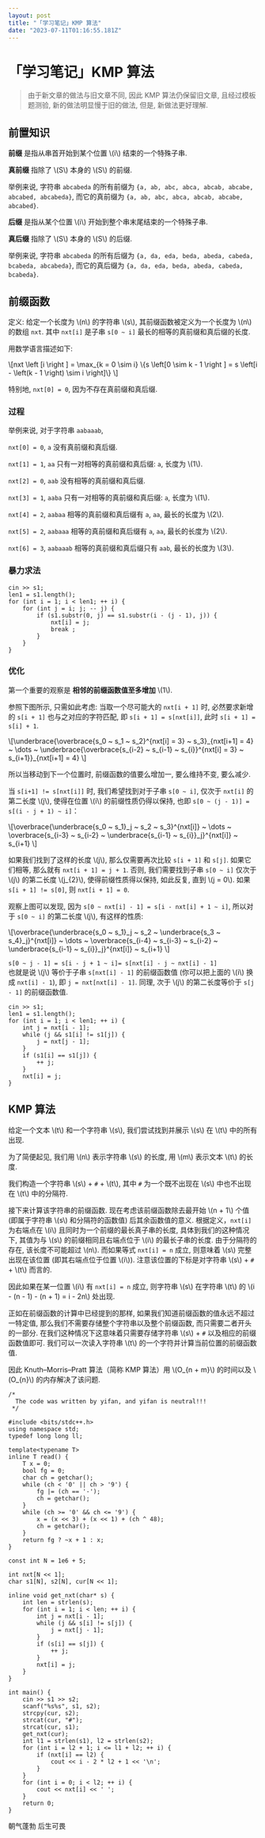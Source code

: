 ```yaml
---
layout: post
title: "「学习笔记」KMP 算法"
date: "2023-07-11T01:16:55.181Z"
---
```

「学习笔记」KMP 算法
============

> 由于新文章的做法与旧文章不同, 因此 KMP 算法仍保留旧文章, 且经过模板题测验, 新的做法明显慢于旧的做法, 但是, 新做法更好理解.

前置知识
----

**前缀** 是指从串首开始到某个位置 \\(i\\) 结束的一个特殊子串.

**真前缀** 指除了 \\(S\\) 本身的 \\(S\\) 的前缀.

举例来说, 字符串 `abcabeda` 的所有前缀为 `{a, ab, abc, abca, abcab, abcabe, abcabed, abcabeda}`, 而它的真前缀为 `{a, ab, abc, abca, abcab, abcabe, abcabed}`.

**后缀** 是指从某个位置 \\(i\\) 开始到整个串末尾结束的一个特殊子串.

**真后缀** 指除了 \\(S\\) 本身的 \\(S\\) 的后缀.

举例来说, 字符串 `abcabeda` 的所有后缀为 `{a, da, eda, beda, abeda, cabeda, bcabeda, abcabeda}`, 而它的真后缀为 `{a, da, eda, beda, abeda, cabeda, bcabeda}`.

前缀函数
----

定义: 给定一个长度为 \\(n\\) 的字符串 \\(s\\), 其前缀函数被定义为一个长度为 \\(n\\) 的数组 `nxt`. 其中 `nxt[i]` 是子串 `s[0 ~ i]` 最长的相等的真前缀和真后缀的长度.

用数学语言描述如下:

\\\[nxt \\left \[i \\right \] = \\max\_{k = 0 \\sim i} \\{s \\left\[0 \\sim k - 1 \\right \] = s \\left\[i - \\left(k - 1 \\right) \\sim i \\right\]\\} \\\]

特别地, `nxt[0] = 0`, 因为不存在真前缀和真后缀.

### 过程

举例来说, 对于字符串 `aabaaab`,

`nxt[0] = 0`, `a` 没有真前缀和真后缀.

`nxt[1] = 1`, `aa` 只有一对相等的真前缀和真后缀: `a`, 长度为 \\(1\\).

`nxt[2] = 0`, `aab` 没有相等的真前缀和真后缀.

`nxt[3] = 1`, `aaba` 只有一对相等的真前缀和真后缀: `a`, 长度为 \\(1\\).

`nxt[4] = 2`, `aabaa` 相等的真前缀和真后缀有 `a`, `aa`, 最长的长度为 \\(2\\).

`nxt[5] = 2`, `aabaaa` 相等的真前缀和真后缀有 `a`, `aa`, 最长的长度为 \\(2\\).

`nxt[6] = 3`, `aabaaab` 相等的真前缀和真后缀只有 `aab`, 最长的长度为 \\(3\\).

### 暴力求法

    cin >> s1;
    len1 = s1.length();
    for (int i = 1; i < len1; ++ i) {
    	for (int j = i; j; -- j) {
        	if (s1.substr(0, j) == s1.substr(i - (j - 1), j)) {
    			nxt[i] = j;
    			break ;
    		}
    	}
    }
    

### 优化

第一个重要的观察是 **相邻的前缀函数值至多增加** \\(1\\).

参照下图所示, 只需如此考虑: 当取一个尽可能大的 `nxt[i + 1]` 时, 必然要求新增的 `s[i + 1]` 也与之对应的字符匹配, 即 `s[i + 1] = s[nxt[i]]`, 此时 `s[i + 1] = s[i] + 1`.

\\\[\\underbrace{\\overbrace{s\_0 ~ s\_1 ~ s\_2}^{nxt\[i\] = 3} ~ s\_3}\_{nxt\[i+1\] = 4} ~ \\dots ~ \\underbrace{\\overbrace{s\_{i-2} ~ s\_{i-1} ~ s\_{i}}^{nxt\[i\] = 3} ~ s\_{i+1}}\_{nxt\[i+1\] = 4} \\\]

所以当移动到下一个位置时, 前缀函数的值要么增加一, 要么维持不变, 要么减少.

当 `s[i+1] != s[nxt[i]]` 时, 我们希望找到对于子串 `s[0 ~ i]`, 仅次于 `nxt[i]` 的第二长度 \\(j\\), 使得在位置 \\(i\\) 的前缀性质仍得以保持, 也即 `s[0 ~ (j - 1)] = s[(i - j + 1) ~ i]`：

\\\[\\overbrace{\\underbrace{s\_0 ~ s\_1}\_j ~ s\_2 ~ s\_3}^{nxt\[i\]} ~ \\dots ~ \\overbrace{s\_{i-3} ~ s\_{i-2} ~ \\underbrace{s\_{i-1} ~ s\_{i}}\_j}^{nxt\[i\]} ~ s\_{i+1} \\\]

如果我们找到了这样的长度 \\(j\\), 那么仅需要再次比较 `s[i + 1]` 和 `s[j]`. 如果它们相等, 那么就有 `nxt[i + 1] = j + 1`. 否则, 我们需要找到子串 `s[0 ~ i]` 仅次于 \\(j\\) 的第二长度 \\(j\_{2}\\), 使得前缀性质得以保持, 如此反复, 直到 \\(j = 0\\). 如果 `s[i + 1] != s[0]`, 则 `nxt[i + 1] = 0`.

观察上图可以发现, 因为 `s[0 ~ nxt[i] - 1] = s[i - nxt[i] + 1 ~ i]`, 所以对于 `s[0 ~ i]` 的第二长度 \\(j\\), 有这样的性质:

\\\[\\overbrace{\\underbrace{s\_0 ~ s\_1}\_j ~ s\_2 ~ \\underbrace{s\_3 ~ s\_4}\_j}^{nxt\[i\]} ~ \\dots ~ \\overbrace{s\_{i-4} ~ s\_{i-3} ~ s\_{i-2} ~ \\underbrace{s\_{i-1} ~ s\_{i}}\_j}^{nxt\[i\]} ~ s\_{i+1} \\\]

`s[0 ~ j - 1] = s[i - j + 1 ~ i]= s[nxt[i] - j ~ nxt[i] - 1]`  
也就是说 \\(j\\) 等价于子串 `s[nxt[i] - 1]` 的前缀函数值 (你可以把上面的 \\(i\\) 换成 `nxt[i] - 1`), 即 `j = nxt[nxt[i] - 1]`. 同理, 次于 \\(j\\) 的第二长度等价于 `s[j - 1]` 的前缀函数值.

    cin >> s1;
    len1 = s1.length();
    for (int i = 1; i < len1; ++ i) {
        int j = nxt[i - 1];
    	while (j && s1[i] != s1[j]) {
    		j = nxt[j - 1];
    	}
    	if (s1[i] == s1[j]) {
    		++ j;
    	}
    	nxt[i] = j;
    }
    

KMP 算法
------

给定一个文本 \\(t\\) 和一个字符串 \\(s\\), 我们尝试找到并展示 \\(s\\) 在 \\(t\\) 中的所有出现.

为了简便起见, 我们用 \\(n\\) 表示字符串 \\(s\\) 的长度, 用 \\(m\\) 表示文本 \\(t\\) 的长度.

我们构造一个字符串 \\(s\\) + `#` + \\(t\\), 其中 `#` 为一个既不出现在 \\(s\\) 中也不出现在 \\(t\\) 中的分隔符.

接下来计算该字符串的前缀函数. 现在考虑该前缀函数除去最开始 \\(n + 1\\) 个值 (即属于字符串 \\(s\\) 和分隔符的函数值) 后其余函数值的意义. 根据定义，`nxt[i]` 为右端点在 \\(i\\) 且同时为一个前缀的最长真子串的长度, 具体到我们的这种情况下, 其值为与 \\(s\\) 的前缀相同且右端点位于 \\(i\\) 的最长子串的长度. 由于分隔符的存在, 该长度不可能超过 \\(n\\). 而如果等式 `nxt[i] = n` 成立, 则意味着 \\(s\\) 完整出现在该位置 (即其右端点位于位置 \\(i\\)). 注意该位置的下标是对字符串 \\(s\\) + `#` + \\(t\\) 而言的.

因此如果在某一位置 \\(i\\) 有 `nxt[i] = n` 成立, 则字符串 \\(s\\) 在字符串 \\(t\\) 的 \\(i - (n - 1) - (n + 1) = i - 2n\\) 处出现.

正如在前缀函数的计算中已经提到的那样, 如果我们知道前缀函数的值永远不超过一特定值, 那么我们不需要存储整个字符串以及整个前缀函数, 而只需要二者开头的一部分. 在我们这种情况下这意味着只需要存储字符串 \\(s\\) + `#` 以及相应的前缀函数值即可. 我们可以一次读入字符串 \\(t\\) 的一个字符并计算当前位置的前缀函数值.

因此 Knuth–Morris–Pratt 算法（简称 KMP 算法）用 \\(O\_{n + m}\\) 的时间以及 \\(O\_{n}\\) 的内存解决了该问题.

    /*
      The code was written by yifan, and yifan is neutral!!!
     */
    
    #include <bits/stdc++.h>
    using namespace std;
    typedef long long ll;
    
    template<typename T>
    inline T read() {
    	T x = 0;
    	bool fg = 0;
    	char ch = getchar();
    	while (ch < '0' || ch > '9') {
    		fg |= (ch == '-');
    		ch = getchar();
    	}
    	while (ch >= '0' && ch <= '9') {
    		x = (x << 3) + (x << 1) + (ch ^ 48);
    		ch = getchar();
    	}
    	return fg ? ~x + 1 : x;
    }
    
    const int N = 1e6 + 5;
    
    int nxt[N << 1];
    char s1[N], s2[N], cur[N << 1];
    
    inline void get_nxt(char* s) {
    	int len = strlen(s);
    	for (int i = 1; i < len; ++ i) {
    		int j = nxt[i - 1];
    		while (j && s[i] != s[j]) {
    			j = nxt[j - 1];
    		}
    		if (s[i] == s[j]) {
    			++ j;
    		}
    		nxt[i] = j;
    	}
    }
    
    int main() {
    	cin >> s1 >> s2;
    	scanf("%s%s", s1, s2);
    	strcpy(cur, s2);
    	strcat(cur, "#");
    	strcat(cur, s1);
    	get_nxt(cur);
    	int l1 = strlen(s1), l2 = strlen(s2);
    	for (int i = l2 + 1; i <= l1 + l2; ++ i) {
    		if (nxt[i] == l2) {
    			cout << i - 2 * l2 + 1 << '\n';
    		}
    	}
    	for (int i = 0; i < l2; ++ i) {
    		cout << nxt[i] << ' ';
    	}
    	return 0;
    }
    

朝气蓬勃 后生可畏